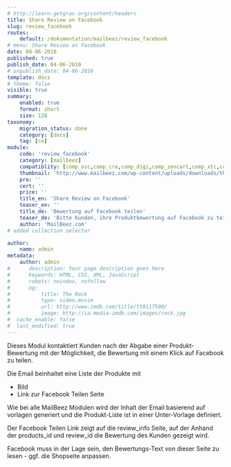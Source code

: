 ```yaml
---
# http://learn.getgrav.org/content/headers
title: Share Review on Facebook
slug: review_facebook
routes:
    default: /dokumentation/mailbeez/review_facebook
# menu: Share Review on Facebook
date: 04-06-2010
published: true
publish_date: 04-06-2010
# unpublish_date: 04-06-2010
template: docs
# theme: false
visible: true
summary:
    enabled: true
    format: short
    size: 128
taxonomy:
    migration_status: done
    category: [docs]
    tag: [ce]
module:
    code: 'review_facebook'
    category: [mailbeez]
    compatiblity: [comp_osc,comp_cre,comp_digi,comp_zencart,comp_xtc,comp_gambio]
    thumbnail: 'http://www.mailbeez.com/wp-content/uploads/downloads/thumbnails/2010/06/facebook_112.png'
    pro: ''
    cert: ''
    price: ''
    title_en: 'Share Review on Facebook'
    teaser_en: ''
    title_de: 'Bewertung auf Facebook teilen'
    teaser_de: 'Bitte Kunden, ihre Produktbewertung auf Facebook zu teilen'
    author: 'MailBeez.com'
# added collection selector

author:
    name: admin
metadata:
    author: admin
#      description: Your page description goes here
#      keywords: HTML, CSS, XML, JavaScript
#      robots: noindex, nofollow
#      og:
#          title: The Rock
#          type: video.movie
#          url: http://www.imdb.com/title/tt0117500/
#          image: http://ia.media-imdb.com/images/rock.jpg
#  cache_enable: false
#  last_modified: true
---
```


Dieses Modul kontaktiert Kunden nach der Abgabe einer Produkt-Bewertung mit der Möglichkeit, die Bewertung mit einem Klick auf Facebook zu teilen.


Die Email beinhaltet eine Liste der Produkte mit
- Bild
- Link zur Facebook Teilen Seite

Wie bei alle MailBeez Modulen wird der Inhalt der Email basierend auf vorlagen generiert und die Produkt-Liste ist in einer Unter-Vorlage definiert.

Der Facebook Teilen Link zeigt auf die review_info Seite, auf der Anhand der products_id und review_id die Bewertung des Kunden gezeigt wird.

Facebook muss in der Lage sein, den Bewertungs-Text von dieser Seite zu lesen - ggf. die Shopseite anpassen.